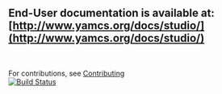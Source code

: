 ## End-User documentation is available at: [http://www.yamcs.org/docs/studio/](http://www.yamcs.org/docs/studio/)

<p>&nbsp;</p>

For contributions, see [Contributing](/CONTRIBUTING.md)<br>
[![Build Status](https://travis-ci.org/yamcs/yamcs-studio.svg?branch=master)](https://travis-ci.org/yamcs/yamcs-studio)

